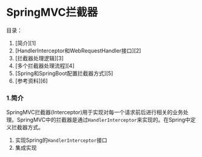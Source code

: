 # SpringMVC拦截器

目录：

1. [简介][1]
2. [HandlerInterceptor和WebRequestHandler接口][2]
3. [拦截器处理逻辑][3]
4. [多个拦截器处理流程][4]
5. [Spring和SpringBoot配置拦截器方式][5]
6. [参考资料][6]



### 1.简介

SpringMVC拦截器(Interceptor)用于实现对每一个请求前后进行相关的业务处理。SpringMVC中的拦截器是通过`HandlerInterceptor`来实现的。在Spring中定义拦截器方式。

1. 实现Spring的`HandlerInterceptor`接口
2. 集成实现



